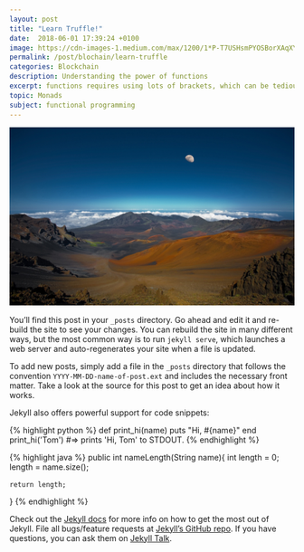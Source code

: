 ```yaml
---
layout: post
title: "Learn Truffle!"
date:  2018-06-01 17:39:24 +0100
image: https://cdn-images-1.medium.com/max/1200/1*P-T7USHsmPYOSBorXAqXYA.png
permalink: /post/blochain/learn-truffle
categories: Blockchain
description: Understanding the power of functions
excerpt: functions requires using lots of brackets, which can be tedious and are a major source of error for evaluating expressions by hand. To simplify expressions, you can omit brackets when it is clear what the intention of the function is. Particularly, a function application can omit the brackets surrounding each individual parameter and assume the function is applied to the nearest argument. So, instead of expressing a function of three arguments as
topic: Monads
subject: functional programming
---
```

![Here is an image](assets/img/wall.jpg)

You’ll find this post in your `_posts` directory. Go ahead and edit it and re-build the site to see your changes. You can rebuild the site in many different ways, but the most common way is to run `jekyll serve`, which launches a web server and auto-regenerates your site when a file is updated.

To add new posts, simply add a file in the `_posts` directory that follows the convention `YYYY-MM-DD-name-of-post.ext` and includes the necessary front matter. Take a look at the source for this post to get an idea about how it works.

Jekyll also offers powerful support for code snippets:

{% highlight python %}
def print_hi(name)
  puts "Hi, #{name}"
end
print_hi('Tom')
#=> prints 'Hi, Tom' to STDOUT.
{% endhighlight %}

{% highlight java %}
public int nameLength(String name){
    int length = 0;
    length = name.size();

    return length;
}
{% endhighlight %}

Check out the [Jekyll docs][jekyll-docs] for more info on how to get the most out of Jekyll. File all bugs/feature requests at [Jekyll’s GitHub repo][jekyll-gh]. If you have questions, you can ask them on [Jekyll Talk][jekyll-talk].

[jekyll-docs]: https://jekyllrb.com/docs/home
[jekyll-gh]:   https://github.com/jekyll/jekyll
[jekyll-talk]: https://talk.jekyllrb.com/
